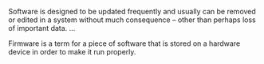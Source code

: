 Software is designed to be updated frequently and usually can be removed or edited in a system without much consequence – other than perhaps loss of important data. ...  

Firmware is a term for a piece of software that is stored on a hardware device in order to make it run properly.